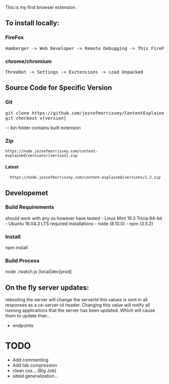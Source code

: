 This is my first browser extension.

## To install locally:

### FireFox
<pre>
Hamberger -> Web Developer -> Remote Debugging -> This FireFox -> Load Temporary Add-on...
</pre>

### chrome/chromium
<pre>
ThreeDot -> Settings -> Exztensions -> Load Unpacked
</pre>

## Source Code for Specific Version

### Git
<pre>
git clone https://github.com/jozsefmorrissey/ContentExplained.git
git checkout v[version]
</pre>
  -- bin folder contains built extension
### Zip
    https://node.jozsefmorrissey.com/content-explained/versions/[version].zip
#### Latest
      https://node.jozsefmorrissey.com/content-explained/versions/1.2.zip

## Developemet

### Build Requirements
  should work with any os however have tested
    - Linux Mint 19.3 Tricia 64-bit
    - Ubuntu 18.04.3 LTS
  requried installations
    - node (8.10.0)
    - npm (3.5.2)
### Install
npm install
### Build Process
  node ./watch.js [local|dev|prod]

## On the fly server updates:
rebooting the server will change the serverId this values is sent in all
responses as a ce-server-id header. Changing this value will notify all running
applications that the server has been updated. Which will cause them to update
thier...
<ul>
  <li>endpoints</li>
</ul>


# TODO
- Add commenting
- Add tab compression
- clean css....(Big Job)
- siteid generalization...
